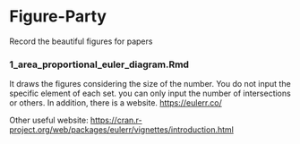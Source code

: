# Figure-Party
Record the beautiful figures for papers

### 1_area_proportional_euler_diagram.Rmd 
It draws the figures considering the size of the number. You do not input the specific element of each set. you can only input the number of intersections or others. In addition, there is a website. https://eulerr.co/

Other useful website:
https://cran.r-project.org/web/packages/eulerr/vignettes/introduction.html
